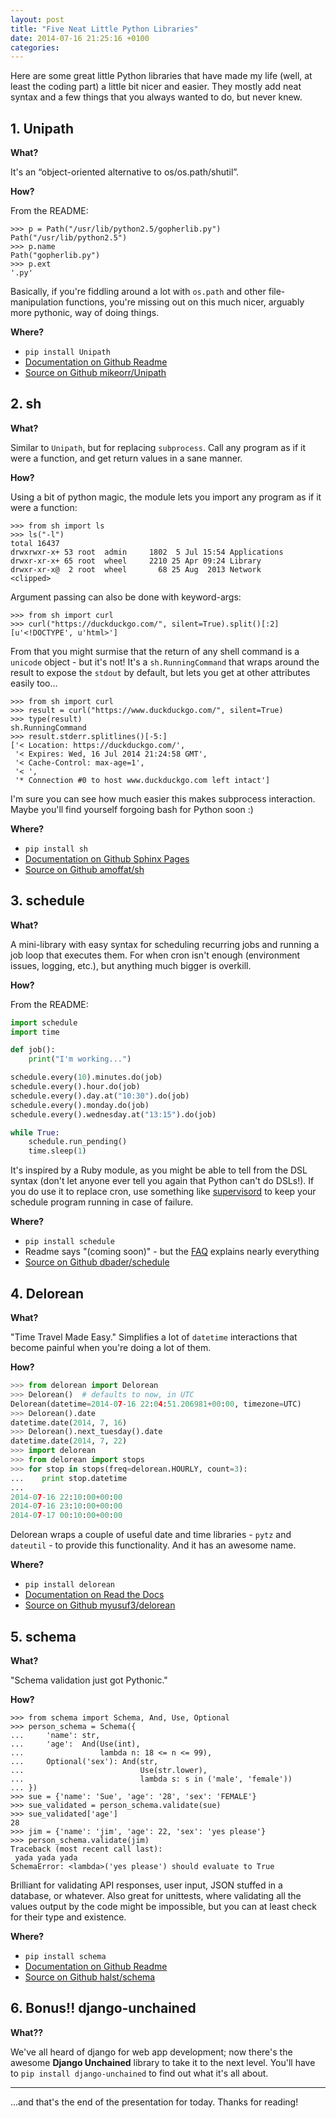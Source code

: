 ```yaml
---
layout: post
title: "Five Neat Little Python Libraries"
date: 2014-07-16 21:25:16 +0100
categories:
---
```


Here are some great little Python libraries that have made my life (well, at
least the coding part) a little bit nicer and easier. They mostly add neat
syntax and a few things that you always wanted to do, but never knew.


## 1. Unipath

**What?**

It's an “object-oriented alternative to os/os.path/shutil”.

**How?**

From the README:

```pycon
>>> p = Path("/usr/lib/python2.5/gopherlib.py")
Path("/usr/lib/python2.5")
>>> p.name
Path("gopherlib.py")
>>> p.ext
'.py'
```

Basically, if you're fiddling around a lot with `os.path` and other
file-manipulation functions, you're missing out on this much nicer, arguably
more pythonic, way of doing things.

**Where?**

* `pip install Unipath`
* [Documentation on Github Readme](https://github.com/mikeorr/Unipath#readme)
* [Source on Github mikeorr/Unipath](https://github.com/mikeorr/Unipath)


## 2. sh

**What?**

Similar to `Unipath`, but for replacing `subprocess`. Call any program as if it
were a function, and get return values in a sane manner.

**How?**

Using a bit of python magic, the module lets you import any program as if it
were a function:

```pycon
>>> from sh import ls
>>> ls("-l")
total 16437
drwxrwxr-x+ 53 root  admin     1802  5 Jul 15:54 Applications
drwxr-xr-x+ 65 root  wheel     2210 25 Apr 09:24 Library
drwxr-xr-x@  2 root  wheel       68 25 Aug  2013 Network
<clipped>
```

Argument passing can also be done with keyword-args:

```pycon
>>> from sh import curl
>>> curl("https://duckduckgo.com/", silent=True).split()[:2]
[u'<!DOCTYPE', u'html>']
```

From that you might surmise that the return of any shell command is a `unicode`
object - but it's not! It's a `sh.RunningCommand` that wraps around the
result to expose the `stdout` by default, but lets you get at other attributes
easily too...

```pycon
>>> from sh import curl
>>> result = curl("https://www.duckduckgo.com/", silent=True)
>>> type(result)
sh.RunningCommand
>>> result.stderr.splitlines()[-5:]
['< Location: https://duckduckgo.com/',
 '< Expires: Wed, 16 Jul 2014 21:24:58 GMT',
 '< Cache-Control: max-age=1',
 '< ',
 '* Connection #0 to host www.duckduckgo.com left intact']
 ```

I'm sure you can see how much easier this makes subprocess interaction. Maybe
you'll find yourself forgoing bash for Python soon :)

**Where?**

* `pip install sh`
* [Documentation on Github Sphinx Pages](http://amoffat.github.io/sh/)
* [Source on Github amoffat/sh](https://github.com/amoffat/sh)


## 3. schedule

**What?**

A mini-library with easy syntax for scheduling recurring jobs and running a job
loop that executes them. For when cron isn't enough (environment issues,
logging, etc.), but anything much bigger is overkill.

**How?**

From the README:

```python
import schedule
import time

def job():
    print("I'm working...")

schedule.every(10).minutes.do(job)
schedule.every().hour.do(job)
schedule.every().day.at("10:30").do(job)
schedule.every().monday.do(job)
schedule.every().wednesday.at("13:15").do(job)

while True:
    schedule.run_pending()
    time.sleep(1)
```

It's inspired by a Ruby module, as you might be able to tell from the DSL
syntax (don't let anyone ever tell you again that Python can't do DSLs!). If
you do use it to replace cron, use something like
[supervisord](http://supervisord.org/) to keep your schedule program running in
case of failure.

**Where?**

* `pip install schedule`
* Readme says "(coming soon)" - but the
  [FAQ](https://github.com/dbader/schedule/blob/master/FAQ.rst#faq) explains
  nearly everything
* [Source on Github dbader/schedule](https://github.com/dbader/schedule)


## 4. Delorean

**What?**

"Time Travel Made Easy." Simplifies a lot of `datetime` interactions that
become painful when you're doing a lot of them.

**How?**

```python
>>> from delorean import Delorean
>>> Delorean()  # defaults to now, in UTC
Delorean(datetime=2014-07-16 22:04:51.206981+00:00, timezone=UTC)
>>> Delorean().date
datetime.date(2014, 7, 16)
>>> Delorean().next_tuesday().date
datetime.date(2014, 7, 22)
>>> import delorean
>>> from delorean import stops
>>> for stop in stops(freq=delorean.HOURLY, count=3):
...    print stop.datetime
...
2014-07-16 22:10:00+00:00
2014-07-16 23:10:00+00:00
2014-07-17 00:10:00+00:00
```

Delorean wraps a couple of useful date and time libraries - `pytz` and
`dateutil` - to provide this functionality. And it has an awesome name.

**Where?**

* `pip install delorean`
* [Documentation on Read the Docs](http://delorean.readthedocs.org/en/latest/)
* [Source on Github myusuf3/delorean](https://github.com/myusuf3/delorean/)


## 5. schema

**What?**

"Schema validation just got Pythonic."

**How?**

```pycon
>>> from schema import Schema, And, Use, Optional
>>> person_schema = Schema({
...     'name': str,
...     'age':  And(Use(int),
...                 lambda n: 18 <= n <= 99),
...     Optional('sex'): And(str,
...                          Use(str.lower),
...                          lambda s: s in ('male', 'female'))
... })
>>> sue = {'name': 'Sue', 'age': '28', 'sex': 'FEMALE'}
>>> sue_validated = person_schema.validate(sue)
>>> sue_validated['age']
28
>>> jim = {'name': 'jim', 'age': 22, 'sex': 'yes please'}
>>> person_schema.validate(jim)
Traceback (most recent call last):
 yada yada yada
SchemaError: <lambda>('yes please') should evaluate to True
```

Brilliant for validating API responses, user input, JSON stuffed in a database,
or whatever. Also great for unittests, where validating all the values output
by the code might be impossible, but you can at least check for their type and
existence.

**Where?**

* `pip install schema`
* [Documentation on Github Readme](https://github.com/halst/schema#schema-validation-just-got-pythonic)
* [Source on Github halst/schema](https://github.com/halst/schema)


## 6. Bonus!! django-unchained

**What??**

We've all heard of django for web app development; now there's the awesome
**Django Unchained** library to take it to the next level. You'll have to
`pip install django-unchained` to find out what it's all about.

---

...and that's the end of the presentation for today. Thanks for reading!
